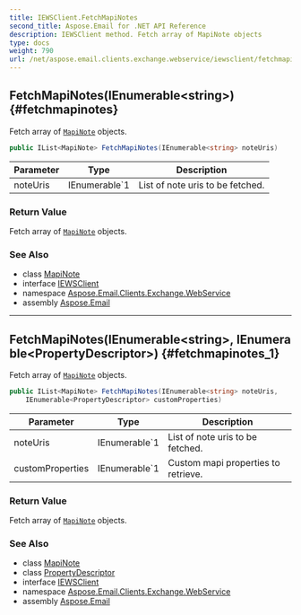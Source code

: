 ```yaml
---
title: IEWSClient.FetchMapiNotes
second_title: Aspose.Email for .NET API Reference
description: IEWSClient method. Fetch array of MapiNote objects
type: docs
weight: 790
url: /net/aspose.email.clients.exchange.webservice/iewsclient/fetchmapinotes/
---
```

## FetchMapiNotes(IEnumerable&lt;string&gt;) {#fetchmapinotes}

Fetch array of [`MapiNote`](../../../aspose.email.mapi/mapinote/) objects.

```csharp
public IList<MapiNote> FetchMapiNotes(IEnumerable<string> noteUris)
```

| Parameter | Type | Description |
| --- | --- | --- |
| noteUris | IEnumerable`1 | List of note uris to be fetched. |

### Return Value

Fetch array of [`MapiNote`](../../../aspose.email.mapi/mapinote/) objects.

### See Also

* class [MapiNote](../../../aspose.email.mapi/mapinote/)
* interface [IEWSClient](../)
* namespace [Aspose.Email.Clients.Exchange.WebService](../../iewsclient/)
* assembly [Aspose.Email](../../../)

---

## FetchMapiNotes(IEnumerable&lt;string&gt;, IEnumerable&lt;PropertyDescriptor&gt;) {#fetchmapinotes_1}

Fetch array of [`MapiNote`](../../../aspose.email.mapi/mapinote/) objects.

```csharp
public IList<MapiNote> FetchMapiNotes(IEnumerable<string> noteUris, 
    IEnumerable<PropertyDescriptor> customProperties)
```

| Parameter | Type | Description |
| --- | --- | --- |
| noteUris | IEnumerable`1 | List of note uris to be fetched. |
| customProperties | IEnumerable`1 | Custom mapi properties to retrieve. |

### Return Value

Fetch array of [`MapiNote`](../../../aspose.email.mapi/mapinote/) objects.

### See Also

* class [MapiNote](../../../aspose.email.mapi/mapinote/)
* class [PropertyDescriptor](../../../aspose.email.mapi/propertydescriptor/)
* interface [IEWSClient](../)
* namespace [Aspose.Email.Clients.Exchange.WebService](../../iewsclient/)
* assembly [Aspose.Email](../../../)


